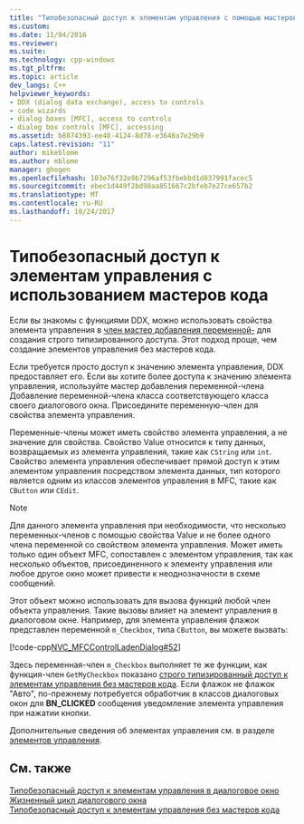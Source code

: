 ```yaml
---
title: "Типобезопасный доступ к элементам управления с помощью мастеров кода | Документы Microsoft"
ms.custom: 
ms.date: 11/04/2016
ms.reviewer: 
ms.suite: 
ms.technology: cpp-windows
ms.tgt_pltfrm: 
ms.topic: article
dev_langs: C++
helpviewer_keywords:
- DDX (dialog data exchange), access to controls
- code wizards
- dialog boxes [MFC], access to controls
- dialog box controls [MFC], accessing
ms.assetid: b8874393-ee48-4124-8d78-e3648a7e29b9
caps.latest.revision: "11"
author: mikeblome
ms.author: mblome
manager: ghogen
ms.openlocfilehash: 103e76f32e9b7296af53fbebbd1d837991facec5
ms.sourcegitcommit: ebec1d449f2bd98aa851667c2bfeb7e27ce657b2
ms.translationtype: MT
ms.contentlocale: ru-RU
ms.lasthandoff: 10/24/2017
---
```

# <a name="type-safe-access-to-controls-with-code-wizards"></a>Типобезопасный доступ к элементам управления с использованием мастеров кода
Если вы знакомы с функциями DDX, можно использовать свойства элемента управления в [член мастер добавления переменной-](../ide/add-member-variable-wizard.md) для создания строго типизированного доступа. Этот подход проще, чем создание элементов управления без мастеров кода.  
  
 Если требуется просто доступ к значению элемента управления, DDX предоставляет его. Если вы хотите более доступа к значению элемента управления, используйте мастер добавления переменной-члена Добавление переменной-члена класса соответствующего класса своего диалогового окна. Присоедините переменную-член для свойства элемента управления.  
  
 Переменные-члены может иметь свойство элемента управления, а не значение для свойства. Свойство Value относится к типу данных, возвращаемых из элемента управления, такие как `CString` или `int`. Свойство элемента управления обеспечивает прямой доступ к этим элементом управления посредством элемента данных, тип которого является одним из классов элементов управления в MFC, такие как `CButton` или `CEdit`.  
  
> [!NOTE]
>  Для данного элемента управления при необходимости, что несколько переменных-членов с помощью свойства Value и не более одного члена переменной со свойством элемента управления. Может иметь только один объект MFC, сопоставлен с элементом управления, так как несколько объектов, присоединенного к элементу управления или любое другое окно может привести к неоднозначности в схеме сообщений.  
  
 Этот объект можно использовать для вызова функций любой член объекта управления. Такие вызовы влияет на элемент управления в диалоговом окне. Например, для элемента управления флажок представлен переменной `m_Checkbox`, типа `CButton`, вы можете вызвать:  
  
 [!code-cpp[NVC_MFCControlLadenDialog#52](../mfc/codesnippet/cpp/type-safe-access-to-controls-with-code-wizards_1.cpp)]  
  
 Здесь переменная-член `m_Checkbox` выполняет те же функции, как функция-член `GetMyCheckbox` показано [строго типизированный доступ к элементам управления без мастеров кода](../mfc/type-safe-access-to-controls-without-code-wizards.md). Если флажок не флажок "Авто", по-прежнему потребуется обработчик в классов диалоговых окон для **BN_CLICKED** сообщения уведомление элемента управления при нажатии кнопки.  
  
 Дополнительные сведения об элементах управления см. в разделе [элементов управления](../mfc/controls-mfc.md).  
  
## <a name="see-also"></a>См. также  
 [Типобезопасный доступ к элементам управления в диалоговое окно](../mfc/type-safe-access-to-controls-in-a-dialog-box.md)   
 [Жизненный цикл диалогового окна](../mfc/life-cycle-of-a-dialog-box.md)   
 [Типобезопасный доступ к элементам управления без мастеров кода](../mfc/type-safe-access-to-controls-without-code-wizards.md)

